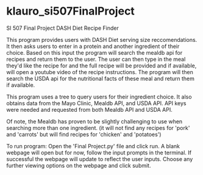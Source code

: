 # klauro_si507FinalProject
SI 507 Final Project
DASH Diet Recipe Finder

This program provides users with DASH Diet serving size reccomendations. It then asks users to enter in a protein and another ingredient of their choice. Based on this input the program will search the mealdb api for recipes and return them to the user. The user can then type in the meal they'd like the recipe for and the full recipe will be provided and if available, will open a youtube video of the recipe instructions. The program will then search the USDA api for the nutritional facts of these meal and return them if available.

This program uses a tree to query users for their ingredient choice. It also obtains data from the Mayo Clinic, Mealdb API, and USDA API. API keys were needed and requested from both Mealdb API and USDA API.

Of note, the Mealdb has proven to be slightly challenging to use when searching more than one ingredient. (it will not find any recipes for 'pork' and 'carrots' but will find recipes for 'chicken' and 'potatoes') 

To run program:
Open the 'Final Project.py' file and click run. A blank webpage will open but for now, follow the input prompts in the terminal. If successful the webpage will update to reflect the user inputs. Choose any further viewing options on the webpage and click submit.

